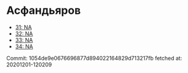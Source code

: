 # Асфандьяров
- [31: NA](31.md)
- [32: NA](32.md)
- [33: NA](33.md)
- [34: NA](34.md)

Commit: 1054de9e0676696877d894022164829d713217fb
 fetched at: 20201201-120209
